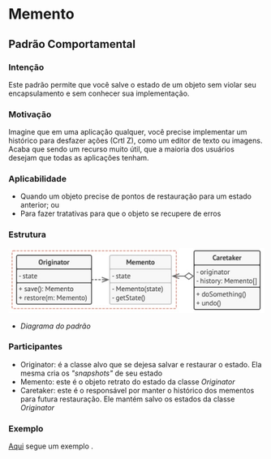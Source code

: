 #
# Memento
## Padrão Comportamental

### Intenção
Este padrão permite que você salve o estado de um objeto sem violar seu encapsulamento e sem conhecer sua implementação.

### Motivação
Imagine que em uma aplicação qualquer, você precise implementar um histórico para desfazer ações (Crtl Z), como um editor de texto ou imagens. Acaba que sendo um recurso muito útil, que a maioria dos usuários desejam que todas as aplicações tenham.

### Aplicabilidade
- Quando um objeto precise de pontos de restauração para um estado anterior; ou
- Para fazer tratativas para que o objeto se recupere de erros

### Estrutura
![Diagrama do padrão](./diagrama-padrao.jpg)
- *Diagrama do padrão*

### Participantes
- Originator: é a classe alvo que se dejesa salvar e restaurar o estado. Ela mesma cria os *"snapshots"* de seu estado
- Memento: este é o objeto retrato do estado da classe *Originator*
- Caretaker: este é o responsável por manter o histórico dos mementos para futura restauração. Ele mantém salvo os estados da classe *Originator*

### Exemplo
[Aqui](./exemplo) segue um exemplo .
